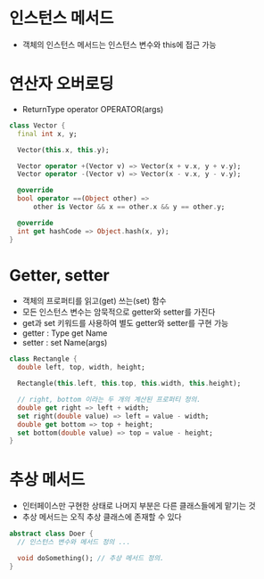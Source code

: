 # 인스턴스 메서드
- 객체의 인스턴스 메서드는 인스턴스 변수와 this에 접근 가능

# 연산자 오버로딩
- ReturnType operator OPERATOR(args)
```dart
class Vector {
  final int x, y;

  Vector(this.x, this.y);

  Vector operator +(Vector v) => Vector(x + v.x, y + v.y);
  Vector operator -(Vector v) => Vector(x - v.x, y - v.y);

  @override
  bool operator ==(Object other) =>
      other is Vector && x == other.x && y == other.y;

  @override
  int get hashCode => Object.hash(x, y);
}
```

# Getter, setter
- 객체의 프로퍼티를 읽고(get) 쓰는(set) 함수
- 모든 인스턴스 변수는 암묵적으로 getter와 setter를 가진다
- get과 set 키워드를 사용하여 별도 getter와 setter를 구현 가능
- getter : Type get Name
- setter : set Name(args)
```dart
class Rectangle {
  double left, top, width, height;

  Rectangle(this.left, this.top, this.width, this.height);

  // right, bottom 이라는 두 개의 계산된 프로퍼티 정의.
  double get right => left + width;
  set right(double value) => left = value - width;
  double get bottom => top + height;
  set bottom(double value) => top = value - height;
}
```

# 추상 메서드
- 인터페이스만 구현한 상태로 나머지 부분은 다른 클래스들에게 맡기는 것
- 추상 메서드는 오직 추상 클래스에 존재할 수 있다
```dart
abstract class Doer {
  // 인스턴스 변수와 메서드 정의 ...

  void doSomething(); // 추상 메서드 정의.
}
```